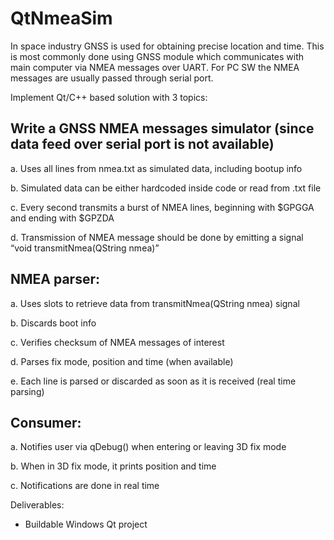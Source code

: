 # QtNmeaSim

In space industry GNSS is used for obtaining precise location and time. This is most commonly done
using GNSS module which communicates with main computer via NMEA messages over UART. For
PC SW the NMEA messages are usually passed through serial port.

Implement Qt/C++ based solution with 3 topics:
## Write a GNSS NMEA messages simulator (since data feed over serial port is not available)
  a.  Uses all lines from nmea.txt as simulated data, including bootup info

  b.  Simulated data can be either hardcoded inside code or read from .txt file

  c.  Every second transmits a burst of NMEA lines, beginning with $GPGGA and ending
      with $GPZDA

  d.  Transmission of NMEA message should be done by emitting a signal “void
      transmitNmea(QString nmea)”

## NMEA parser:

  a.  Uses slots to retrieve data from transmitNmea(QString nmea) signal

  b.  Discards boot info

  c.  Verifies checksum of NMEA messages of interest
  
  d.  Parses fix mode, position and time (when available)

  e.  Each line is parsed or discarded as soon as it is received (real time parsing)

## Consumer:
  a.  Notifies user via qDebug() when entering or leaving 3D fix mode

  b.  When in 3D fix mode, it prints position and time

  c.  Notifications are done in real time

Deliverables:
  -   Buildable Windows Qt project
